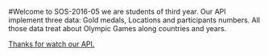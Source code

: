 #Welcome to SOS-2016-05
we are students of third year. Our API implement three data: Gold medals, Locations and participants numbers. All those data treat about Olympic Games along countries and years.

<a href="sos-2016-05.herokuapp.com">Thanks for watch our API.</a>
